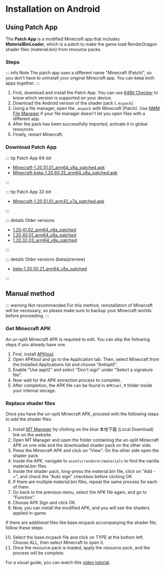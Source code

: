 # Installation on Android

## Using Patch App

The **Patch App** is a modified Minecraft app that includes **MaterialBinLoader**, which is a patch to make the game load RenderDragon shader files (material.bin) from resource packs. 

### Steps 

::: info Note
The patch app uses a different name "Minecraft (Patch)", so you don't have to uninstall your original Minecraft app. You can keep both apps together.
:::

1. First, download and install the Patch App. You can use [64Bit Checker](https://play.google.com/store/apps/details?id=com.danielpolish.a64bitchecker) to know which version is supported on your device.
2. Download the Android version of the shader pack (`.mcpack`).
3. Using a file manager, open the `.mcpack` with Minecraft (Patch). Use [NMM File Manager](https://play.google.com/store/apps/details?id=in.mfile) if your file manager doesn't let you open files with a different app.
4. After the pack has been successfully imported, activate it in global resources.
5. Finally, restart Minecraft.

### Download Patch App 

::: tip Patch App 64-bit

* [Minecraft-1.20.51.01_arm64_v8a_patched.apk](https://yss.minecraft.pe/PatchAPP/1.20.50%20Release/1.20.51.01_arm64_v8a_patched.apk)
* [Minecraft-beta-1.20.60.25_arm64_v8a_patched.apk](https://yss.minecraft.pe/PatchAPP/1.20.60%20Beta/1.20.60.25_arm64_v8a_patched.apk)

:::

::: tip Patch App 32-bit

* [Minecraft-1.20.51.01_arm32_v7a_patched.apk](https://www.mediafire.com/file/f6qaggi56jn8tk9/1.20.51.01_arm32_v7a_patched.apk/file)

:::

::: details Older versions

* [1.20.41.02_arm64_v8a_patched](https://download2391.mediafire.com/c6gdbcv0jeqgNaGwGVOXqur2W2qehRvg2vZpG6rufpxszrULg9uiXlwAMSWY1KXlLt7v2SwVAeGudQxyPSBNct8wczEyydLKHlm2fUHHvYPtBcecaLqVYOa-tO3sO4z0HTB-5tASe5XNmtOFLDqpbj5YnGks94AFMgx_pqqp_w/eyhdpgboshmwlq1/1.20.41.02_arm64_v8a_patched.apk)
* [1.20.40.01_arm64_v8a_patched](https://download2434.mediafire.com/ydujuynzz76ghooJF8iQOwA1vIY35rhSOlzOprpc_NTf2HmUzF9gNf5gsPo3iz31ZLT3vPiV_y27AElWE6rodgS8WWdxS3bDWrJOssCbZdGXgF70PS-hYphBjsKJ822MpuMMVjgSVp96EXs4GMjFu2hOeT5ErnP5qiMf-IRvSg/olatjslsodtp9nk/1.20.40.01_arm64_v8a_patched.apk)
* [1.20.32.03_arm64_v8a_patched](https://download2281.mediafire.com/hkz64wckovrgyubcD9m0WXb7TpqlEtbLaZH4QpnQjgJyQ5dETGHnIOvnUN-INgB25ueuju9ed2faPEICyX1k3KxZKvjBuHrrlBTQ_w3U0LtPCnLnf5mjP_d68FiDhZ7Rah0JkKdv-bfTMfvPACPJNwwV28RTxMGeN_xdl2WJ_Q/jbiun3m59ustpo3/1.20.32.03_arm64_v8a_patched.apk)

:::

::: details Older versions (beta/preview)

* [beta-1.20.50.21_arm64_v8a_patched](https://download2390.mediafire.com/sb2l0vri80ig7Cs_pzhemU6NQR6uqtZ0G27zLw0WvjRl6JNSM0XiSC_ssNhVPTKKgmKNcTpq1H9oAv6dodaBFNg89feNrP9INlPWqFoJPuBcs4GcU_t2d3ENPmqfbGXnEXdFaWAZEkRSTfxYaPpnzYY83cIhhsVqzO69sjXSxw/gwrf0tf6f0dgjvj/1.20.50.21_arm64_v8a_patched.apk)

:::

## Manual method

::: warning Not recommended
For this method, reinstallation of Minecraft will be necessary, so please make sure to backup your Minecraft worlds before proceeding.
:::

### Get Minecraft APK

An un-split Minecraft APK is required to edit. You can skip the following steps if you already have one.
1. First, install [APKtool](https://maximoff.su/apktool/?lang=en).
2. Open APKtool and go to the Application tab. Then, select Minecraft from the Installed Applications list and choose "Antisplit".
3. Enable "Use aapt2" and select "Don't sign" under "Select a signature file".
4. Now wait for the APK extraction process to complete.
5. After completion, the APK file can be found in `APKtool_M` folder inside your internal storage.

### Replace shader files
Once you have the un-split Minecraft APK, proceed with the following steps to add the shader files:

1. Install [MT Manager](https://mt2.cn/download) by clicking on the blue 本地下载 (Local Download) link on the website.
2. Open MT Manager and open the folder containing the un-split Minecraft APK on one side and the downloaded shader pack on the other side.
3. Press the Minecraft APK and click on "View". On the other side open the shader pack.
4. Inside the APK, navigate to `assets/renderer/materials` to find the vanilla material.bin files.
5. Inside the shader pack, long-press the material.bin file, click on "Add ->", and check the "Auto sign" checkbox before clicking OK.
6. If there are multiple material.bin files, repeat the same process for each of them.
7. Go back to the previous menu, select the APK file again, and go to "Function".
8. Choose APK Sign and click OK.
9. Now, you can install the modified APK, and you will see the shaders applied in-game.

If there are additional files like base.mcpack accompanying the shader file, follow these steps:

10. Select the base.mcpack file and click on TYPE at the bottom left. Choose ALL, then select Minecraft to open it.
11. Once the resource pack is loaded, apply the resource pack, and the process will be complete.

For a visual guide, you can watch this [video tutorial](https://youtu.be/MYlnjqnFBgw).
